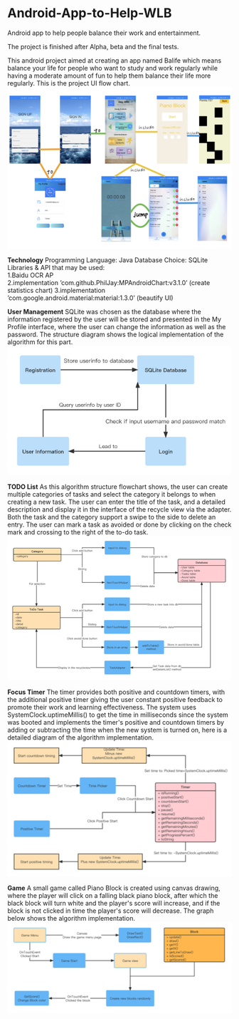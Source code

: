 # Android-App-to-Help-WLB
Android app to help people balance their work and entertainment.

The project is finished after Alpha, beta and the final tests.

This android project aimed at creating an app named Balife which means balance your life for people who want to study and work regularly while having a moderate amount of fun to help them balance their life more regularly. This is the project UI flow chart.
![](app/src/main/res/drawable/UI_flow.jpg)


**Technology**
Programming Language: Java Database Choice: SQLite\
Libraries & API that may be used:\
1.Baidu OCR AP\
2.implementation ’com.github.PhilJay:MPAndroidChart:v3.1.0’ (create statistics chart) 3.implementation ’com.google.android.material:material:1.3.0’ (beautify UI)


**User Management**
SQLite was chosen as the database where the information registered by the user will be stored and presented in the My Profile interface, where the user can change the information as well as the password. The structure diagram shows the logical implementation of the algorithm for this part.
![](app/src/main/res/drawable/database.png)


**TODO List**
As this algorithm structure flowchart shows, the user can create multiple categories of tasks and select the category it belongs to when creating a new task. The user can enter the title of the task, and a detailed description and display it in the interface of the recycle view via the adapter. Both the task and the category support a swipe to the side to delete an entry. The user can mark a task as avoided or done by clicking on the check mark and crossing to the right of the to-do task.
![](app/src/main/res/drawable/todo.png)

**Focus Timer**
The timer provides both positive and countdown timers, with the additional positive timer giving the user constant positive feedback to promote their work and learning effectiveness. The system uses SystemClock.uptimeMillis() to get the time in milliseconds since the system was booted and implements the timer's positive and countdown timers by adding or subtracting the time when the new system is turned on, here is a detailed diagram of the algorithm implementation.
![](app/src/main/res/drawable/timer.png)

**Game**
A small game called Piano Block is created using canvas drawing, where the player will click on a falling black piano block, after which the black block will turn white and the player's score will increase, and if the block is not clicked in time the player's score will decrease. The graph below shows the algorithm implementation.
![](app/src/main/res/drawable/game.png)